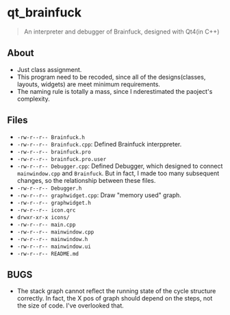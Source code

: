 # qt_brainfuck

> An interpreter and debugger of Brainfuck, designed with Qt4(in C++)

## About

- Just class assignment.
- This program need to be recoded, since all of the designs(classes, layouts, widgets) are meet minimum requirements.
- The naming rule is totally a mass, since I nderestimated the paoject's complexity.

## Files

- `-rw-r--r-- Brainfuck.h`
- `-rw-r--r-- Brainfuck.cpp`: Defined Brainfuck interppreter.
- `-rw-r--r-- brainfuck.pro`
- `-rw-r--r-- brainfuck.pro.user`
- `-rw-r--r-- Debugger.cpp`: Defined Debugger, which designed to connect `mainwindow.cpp` and `Brainfuck`. But in fact, I made too many subsequent changes, so the relationship between these files.
- `-rw-r--r-- Debugger.h`
- `-rw-r--r-- graphwidget.cpp`: Draw "memory used" graph.
- `-rw-r--r-- graphwidget.h`
- `-rw-r--r-- icon.qrc`
- `drwxr-xr-x icons/`
- `-rw-r--r-- main.cpp`
- `-rw-r--r-- mainwindow.cpp`
- `-rw-r--r-- mainwindow.h`
- `-rw-r--r-- mainwindow.ui`
- `-rw-r--r-- README.md`

## BUGS

- The stack graph cannot reflect the running state of the cycle structure correctly. In fact, the X pos of graph should depend on the steps, not the size of code. I've overlooked that.
